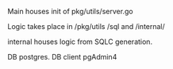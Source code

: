 Main houses init of pkg/utils/server.go 

Logic takes place in 
/pkg/utils
/sql
and /internal/ 

internal houses logic from SQLC generation.

DB postgres. 
DB client pgAdmin4
